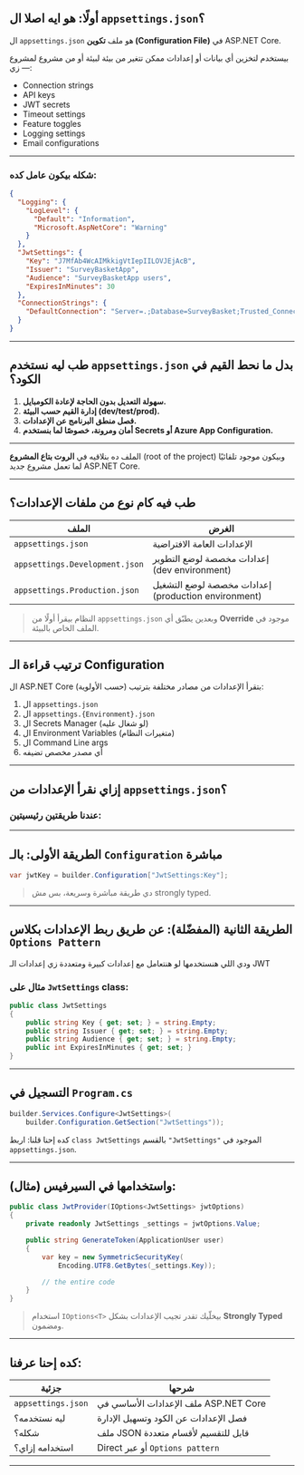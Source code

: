 
## أولًا: هو ايه اصلا ال `appsettings.json`؟

ال `appsettings.json` هو ملف **تكوين (Configuration File)** في ASP.NET Core.

بيستخدم لتخزين أي بيانات أو إعدادات ممكن تتغير من بيئة لبيئة أو من مشروع لمشروع — زي:

* Connection strings
* API keys
* JWT secrets
* Timeout settings
* Feature toggles
* Logging settings
* Email configurations

---

### شكله بيكون عامل كده:

```json
{
  "Logging": {
    "LogLevel": {
      "Default": "Information",
      "Microsoft.AspNetCore": "Warning"
    }
  },
  "JwtSettings": {
    "Key": "J7MfAb4WcAIMkkigVtIepIILOVJEjAcB",
    "Issuer": "SurveyBasketApp",
    "Audience": "SurveyBasketApp users",
    "ExpiresInMinutes": 30
  },
  "ConnectionStrings": {
    "DefaultConnection": "Server=.;Database=SurveyBasket;Trusted_Connection=True;"
  }
}
```

---

## طب ليه نستخدم `appsettings.json` بدل ما نحط القيم في الكود؟

1. **سهولة التعديل بدون الحاجة لإعادة الكومبايل.**
2. **إدارة القيم حسب البيئة (dev/test/prod).**
3. **فصل منطق البرنامج عن الإعدادات.**
4. **أمان ومرونة، خصوصًا لما بنستخدم Secrets أو Azure App Configuration.**

---

الملف ده بنلاقيه في **الروت بتاع المشروع** (root of the project) وبيكون موجود تلقائيًا لما تعمل مشروع جديد ASP.NET Core.

---

## طب فيه كام نوع من ملفات الإعدادات؟

| الملف                          | الغرض                                               |
| ------------------------------ | --------------------------------------------------- |
| `appsettings.json`             | الإعدادات العامة الافتراضية                         |
| `appsettings.Development.json` | إعدادات مخصصة لوضع التطوير (dev environment)        |
| `appsettings.Production.json`  | إعدادات مخصصة لوضع التشغيل (production environment) |

> النظام بيقرأ أولًا من `appsettings.json` وبعدين يطبّق أي **Override** موجود في الملف الخاص بالبيئة.

---

## ترتيب قراءة الـ Configuration

ال ASP.NET Core بتقرأ الإعدادات من مصادر مختلفة بترتيب (حسب الأولوية):

1. ال `appsettings.json`
2. ال `appsettings.{Environment}.json`
3. ال Secrets Manager (لو شغال عليه)
4. ال Environment Variables (متغيرات النظام)
5. ال Command Line args
6. أي مصدر مخصص تضيفه

---

## إزاي نقرأ الإعدادات من `appsettings.json`؟

### عندنا طريقتين رئيسيتين:

---

## الطريقة الأولى: بالـ `Configuration` مباشرة

```csharp
var jwtKey = builder.Configuration["JwtSettings:Key"];
```

> دي طريقة مباشرة وسريعة، بس مش strongly typed.

---

##  الطريقة الثانية (المفضّلة): عن طريق ربط الإعدادات بكلاس `Options Pattern`

ودي اللي هنستخدمها لو هنتعامل مع إعدادات كبيرة ومتعددة زي إعدادات الـ JWT

### مثال على `JwtSettings` class:

```csharp
public class JwtSettings
{
    public string Key { get; set; } = string.Empty;
    public string Issuer { get; set; } = string.Empty;
    public string Audience { get; set; } = string.Empty;
    public int ExpiresInMinutes { get; set; }
}
```

---

## التسجيل في `Program.cs`

```csharp
builder.Services.Configure<JwtSettings>(
    builder.Configuration.GetSection("JwtSettings"));
```

كده إحنا قلنا: اربط `class JwtSettings` بالقسم `"JwtSettings"` الموجود في `appsettings.json`.

---

## واستخدامها في السيرفيس (مثال):

```csharp
public class JwtProvider(IOptions<JwtSettings> jwtOptions)
{
    private readonly JwtSettings _settings = jwtOptions.Value;

    public string GenerateToken(ApplicationUser user)
    {
        var key = new SymmetricSecurityKey(
            Encoding.UTF8.GetBytes(_settings.Key));

        // the entire code
    }
}
```

> استخدام `IOptions<T>` بيخلّيك تقدر تجيب الإعدادات بشكل **Strongly Typed** ومضمون.

---

##  كده إحنا عرفنا:

| جزئية              | شرحها                                 |
| ------------------ | ------------------------------------- |
| `appsettings.json` | ملف الإعدادات الأساسي في ASP.NET Core |
| ليه نستخدمه؟       | فصل الإعدادات عن الكود وتسهيل الإدارة |
| شكله؟              | ملف JSON قابل للتقسيم لأقسام متعددة   |
| استخدامه إزاي؟     | Direct أو عبر `Options pattern`       |

---
